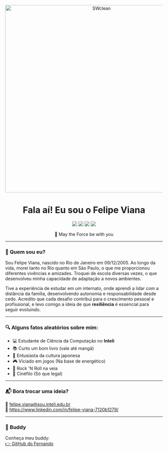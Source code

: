 <p align="center">
  <img src="https://github.com/user-attachments/assets/6d3463a0-2675-422b-9de9-fc0513228a38" alt="SWclean" width="600" />
</p>

<h1 align="center">Fala aí! Eu sou o Felipe Viana</h1>

<p align="center">
  <img src="https://img.shields.io/badge/Gamer%20Mode%20On-9146FF?style=for-the-badge&logo=gamepad&logoColor=white" />
  <img src="https://img.shields.io/badge/Inteli%20Student-blue?style=for-the-badge&logo=graduation-cap&logoColor=white" />
  <img src="https://img.shields.io/badge/Rock%20'n'%20Roll🤘-black?style=for-the-badge" />
    <img src="https://img.shields.io/badge/Livros%20%26%20Mangás📚-orange?style=for-the-badge" />

<p align="center">🚀 May the Force be with you</p>

</p>

---

### 🧠 Quem sou eu?

Sou Felipe Viana, nascido no Rio de Janeiro em 09/12/2005. Ao longo da vida, morei tanto no Rio quanto em São Paulo, o que me proporcionou diferentes vivências e amizades. Troquei de escola diversas vezes, o que desenvolveu minha capacidade de adaptação a novos ambientes.

Tive a experiência de estudar em um internato, onde aprendi a lidar com a distância da família, desenvolvendo autonomia e responsabilidade desde cedo. Acredito que cada desafio contribui para o crescimento pessoal e profissional, e levo comigo a ideia de que **resiliência** é essencial para seguir evoluindo.

---

### 🔍 Alguns fatos aleatórios sobre mim:

- 💻 Estudante de Ciência da Computação no **Inteli**
- 📚 Curto um bom livro (vale até mangá)
- 👺 Entusiasta da cultura japonesa
- 🎮 Viciado em jogos (Na base de energético)
- 🤘 Rock 'N Roll na veia
- 🎥 Cinéfilo (Só que legal)

---

### 📬 Bora trocar uma ideia?

📧 felipe.viana@sou.inteli.edu.br
<br>
💼 https://www.linkedin.com/in/felipe-viana-7120b1279/

---

### 🤝 Buddy

Conheça meu buddy:  
[👉 GitHub do Fernando](https://github.com/fnandomachado)
